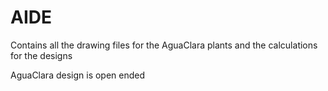 # AIDE
Contains all the drawing files for the AguaClara plants and the calculations for the designs

AguaClara design is open ended
